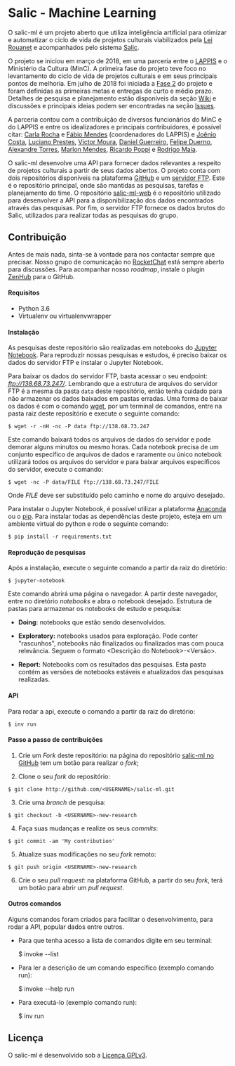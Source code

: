 Salic - Machine Learning
========================

O salic-ml é um projeto aberto que utiliza inteligência artificial para otimizar e automatizar o ciclo de vida de projetos culturais viabilizados pela [Lei Rouanet](http://rouanet.cultura.gov.br/) e acompanhados pelo sistema [Salic](http://salic.cultura.gov.br/).

O projeto se iniciou em março de 2018, em uma parceria entre o [LAPPIS](https://fga.unb.br/lappis) e o Ministério da Cultura (MinC). A primeira fase do projeto teve foco no levantamento do ciclo de vida de projetos culturais e em seus principais pontos de melhoria. Em julho de 2018 foi iniciada a [Fase 2](https://github.com/lappis-unb/salic-ml/wiki/2018.07.17-Revisão-e-Planejamento) do projeto e foram definidas as primeiras metas e entregas de curto e médio prazo. Detalhes de pesquisa e planejamento estão disponíveis da seção [Wiki](https://github.com/lappis-unb/salic-ml/wiki) e discussões e principais ideias podem ser encontradas na seção [Issues](https://github.com/lappis-unb/salic-ml/issues).

A parceria contou com a contribuição de diversos funcionários do MinC e do LAPPIS e entre os idealizadores e principais contribuidores, é possível citar: [Carla Rocha](https://github.com/RochaCarla) e
[Fábio Mendes](https://github.com/fabiommendes) (coordenadores do LAPPIS) e
[Joênio Costa](https://github.com/joenio),
[Luciano Prestes](https://github.com/LucianoPC),
[Victor Moura](https://github.com/victorcmoura),
[Daniel Guerreiro](https://github.com/danielgs83),
[Felipe Duerno](https://github.com/Duerno),
[Alexandre Torres](https://github.com/AlexandreTK),
[Marlon Mendes](https://github.com/marlonbymendes),
[Ricardo Poppi](https://github.com/ricardopoppi) e
[Rodrigo Maia](https://github.com/rodmaia2099).

O salic-ml desenvolve uma API para fornecer dados relevantes a respeito de projetos culturais a partir de seus dados abertos. O projeto conta com dois repositórios disponíveis na plataforma [GitHub](https://github.com/lappis-unb/) e um [servidor FTP](ftp://138.68.73.247/). Este é o repositório principal, onde são mantidas as pesquisas, tarefas e planejamento do time. O repositório [salic-ml-web](https://github.com/lappis-unb/salic-ml-web) é o repositório utilizado para desenvolver a API para a disponibilização dos dados encontrados através das pesquisas. Por fim, o servidor FTP fornece os dados brutos do Salic, utilizados para realizar todas as pesquisas do grupo.


Contribuição
------------

Antes de mais nada, sinta-se à vontade para nos contactar sempre que precisar. Nosso grupo de comunicação no [RocketChat](https://chat.lappis.rocks/channel/salic-ml) está sempre aberto para discussões. Para acompanhar nosso _roadmap_, instale o plugin [ZenHub](https://www.zenhub.com/) para o GitHub.

#### Requisitos

- Python 3.6
- Virtualenv ou virtualenvwrapper

#### Instalação

As pesquisas deste repositório são realizadas em notebooks do [Jupyter Notebook](http://jupyter.org/). Para reproduzir nossas pesquisas e estudos, é preciso baixar os dados do servidor FTP e instalar o Jupyter Notebook.

Para baixar os dados do servidor FTP, basta acessar o seu endpoint: _ftp://138.68.73.247/_. Lembrando que a estrutura de arquivos do servidor FTP é a mesma da pasta `data` deste repositório, então tenha cuidado para não armazenar os dados baixados em pastas erradas. Uma forma de baixar os dados é com o comando [wget](https://www.gnu.org/software/wget/), por um terminal de comandos, entre na pasta raiz deste repositório e execute o seguinte comando:

    $ wget -r -nH -nc -P data ftp://138.68.73.247

Este comando baixará todos os arquivos de dados do servidor e pode demorar alguns minutos ou mesmo horas. Cada notebook precisa de um conjunto específico de arquivos de dados e raramente ou único notebook utilizará todos os arquivos do servidor e para baixar arquivos específicos do servidor, execute o comando:

    $ wget -nc -P data/FILE ftp://138.68.73.247/FILE

Onde _FILE_ deve ser substituído pelo caminho e nome do arquivo desejado.

Para instalar o Jupyter Notebook, é possível utilizar a plataforma [Anaconda](https://www.anaconda.com/) ou o [pip](http://jupyter.org/install).
Para instalar todas as dependências deste projeto, esteja em um ambiente virtual do python e rode o seguinte comando:

    $ pip install -r requirements.txt

#### Reprodução de pesquisas

Após a instalação, execute o seguinte comando a partir da raiz do diretório:

    $ jupyter-notebook

Este comando abrirá uma página o navegador. A partir deste navegador, entre no diretório _notebooks_ e abra o notebook desejado. Estrutura de pastas para armazenar os notebooks de estudo e pesquisa:

* **Doing:** notebooks que estão sendo desenvolvidos.

* **Exploratory:** notebooks usados para exploração. Pode conter "rascunhos",
notebooks não finalizados ou finalizados mas com pouca relevância.
Seguem o formato <Descrição do Notebook>-<Versão>.

* **Report:** Notebooks com os resultados das pesquisas. Esta pasta contém as
versões de notebooks estáveis e atualizados das pesquisas realizadas.


#### API

Para rodar a api, execute o comando a partir da raiz do diretório:

    $ inv run

#### Passo a passo de contribuições

1. Crie um _Fork_ deste repositório: na página do repositório [salic-ml no GitHub](https://github.com/lappis-unb/salic-ml) tem um botão para realizar o _fork_;

2. Clone o seu _fork_ do repositório:

```
$ git clone http://github.com/<USERNAME>/salic-ml.git
```

3. Crie uma _branch_ de pesquisa:

```
$ git checkout -b <USERNAME>-new-research
```

4. Faça suas mudanças e realize os seus _commits_:

```
$ git commit -am 'My contribution'
```

5. Atualize suas modificações no seu _fork_ remoto:

```
$ git push origin <USERNAME>-new-research
```

6. Crie o seu _pull request_: na plataforma GitHub, a partir do seu _fork_, terá um botão para abrir um _pull request_.

#### Outros comandos

Alguns comandos foram criados para facilitar o desenvolvimento, para rodar a API, popular dados entre outros.
- Para que tenha acesso a lista de comandos digite em seu terminal:

     $ invoke --list

 - Para ler a descrição de um comando específico (exemplo comando run):

     $ invoke --help run

 - Para executá-lo (exemplo comando run):

     $ inv run

Licença
-------

O salic-ml é desenvolvido sob a [Licença GPLv3](LICENSE.md).
